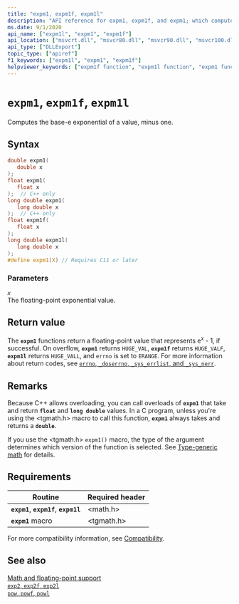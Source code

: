 ```yaml
---
title: "expm1, expm1f, expm1l"
description: "API reference for expm1, expm1f, and expm1; which compute the base-e exponential of a value, minus one."
ms.date: 9/1/2020
api_name: ["expm1l", "expm1", "expm1f"]
api_location: ["msvcrt.dll", "msvcr80.dll", "msvcr90.dll", "msvcr100.dll", "msvcr100_clr0400.dll", "msvcr110.dll", "msvcr110_clr0400.dll", "msvcr120.dll", "msvcr120_clr0400.dll", "ucrtbase.dll", "api-ms-win-crt-math-l1-1-0.dll"]
api_type: ["DLLExport"]
topic_type: ["apiref"]
f1_keywords: ["expm1l", "expm1", "expm1f"]
helpviewer_keywords: ["expm1f function", "expm1l function", "expm1 function"]
---
```

# `expm1`, `expm1f`, `expm1l`

Computes the base-e exponential of a value, minus one.

## Syntax

```C
double expm1(
   double x
);
float expm1(
   float x
);  // C++ only
long double expm1(
   long double x
);  // C++ only
float expm1f(
   float x
);
long double expm1l(
   long double x
);
#define expm1(X) // Requires C11 or later
```

### Parameters

*`x`*\
The floating-point exponential value.

## Return value

The **`expm1`** functions return a floating-point value that represents e<sup>x</sup> - 1, if successful. On overflow, **`expm1`** returns `HUGE_VAL`, **`expm1f`** returns `HUGE_VALF`, **`expm1l`** returns `HUGE_VALL`, and `errno` is set to `ERANGE`. For more information about return codes, see [`errno`, `_doserrno`, `_sys_errlist`, and `_sys_nerr`](../errno-doserrno-sys-errlist-and-sys-nerr.md).

## Remarks

Because C++ allows overloading, you can call overloads of **`expm1`** that take and return **`float`** and **`long double`** values. In a C program, unless you're using the \<tgmath.h> macro to call this function, **`expm1`** always takes and returns a **`double`**.

If you use the \<tgmath.h> `expm1()` macro, the type of the argument determines which version of the function is selected. See [Type-generic math](../tgmath.md) for details.

## Requirements

| Routine | Required header |
|---|---|
| **`expm1`**, **`expm1f`**, **`expm1l`** | \<math.h> |
| **`expm1`** macro | \<tgmath.h> |

For more compatibility information, see [Compatibility](../compatibility.md).

## See also

[Math and floating-point support](../floating-point-support.md)\
[`exp2`, `exp2f`, `exp2l`](exp2-exp2f-exp2l.md)\
[`pow`, `powf`, `powl`](pow-powf-powl.md)
